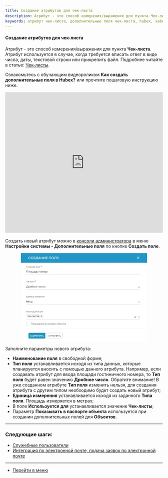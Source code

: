 ```yaml
---
title: Создание атрибутов для чек-листа
description: Атрибут - это способ измерения/выражения для пункта Чек-листа. Атрибут используется в случае, когда требуется вписать ответ в виде числа, даты, текстовой  строки или прикрепить файл. Создать новый атрибут можно в консоли администратора в меню Настройки системы - Дополнительные поля по кнопке Создать поле.
keywords: атрибут чек-листа, дополнительные поля чек-листа, hubex, хабекс, хубекс, хабикс
---
```


#### Создание атрибутов для чек-листа
<html>
<meta charset="utf-8">

</html>

<body>


<p>Атрибут - это способ измерения/выражения для пункта <Strong>Чек-листа</Strong>. Атрибут используется в случае, когда требуется вписать
    ответ в виде числа, даты, текстовой строки или прикрепить файл. Подробнее читайте в статье: <a
            href="https://wiki.hubex.ru/docs/FAQ/RU/user/Checklists.html">Чек-листы</a>.</p>

<p>Ознакомьтесь с обучающим видеороликом <strong>Как создать дополнительные поля в Hubex?</strong> или прочтите пошаговую инструкцию ниже.</p>

<iframe src="https://www.youtube.com/embed/1hRsaFz_sEQ" width="100%" height="450px" frameborder="0"
        allowfullscreen="allowfullscreen"></iframe>

<p>Создать новый атрибут можно в <a href="https://wiki.hubex.ru/docs/FAQ/RU/admin/HowToEnterTheAdmin.html">консоли
    администратора</a> в меню <Strong>Настройки системы - Дополнительные поля</Strong> по кнопке <Strong>Создать
    поле</Strong>. </p>
<div>
    <img style="margin: 0 auto; display: block; max-width: 80%;"
         src="/attachments/images/FAQ/ADMIN/TicketAttribute/AddAtt.jpg"/>
</div>
<p>Заполните параметры нового атрибута:</p>
<ul>
    <li><Strong>Наименование поля</Strong> в свободной форме;</li>
    <li><Strong>Тип поля</Strong> устанавливается исходя из типа данных, которые планируется вносить с помощью данного атрибута.
        Например, если создавать атрибут для ввода площади гостиничного номера, то <Strong>Тип поля</Strong> будет равен значению <Strong>Дробное
        число</Strong>. Обратите внимание! В уже созданном атрибуте <Strong>Тип поля</Strong> изменить нельзя, для создания атрибута с другим типом необходимо будет создать новый атрибут;
    </li>
    <li><Strong>Единица измерения</Strong> устанавливается исходя из заданного <Strong>Типа поля</Strong>. Площадь измеряется в метрах;</li>
    <li>В поле <Strong>Используется для</Strong> устанавливается значение <Strong>Чек-листы</Strong>;</li>
    <li>Параметр <Strong>Показывать в паспорте объекта</Strong> используется при создании дополнительных полей для <Strong>Объектов</Strong>.</li>
</ul>



</body>


___
### Следующие шаги:
- [Служебные пользователи](./ServiceUsers.md)
- [Интеграция по электронной почте, подача заявок по электронной почте](./TicketMail.md)




____
- [Перейти в меню](http://wiki.hubex.ru)
